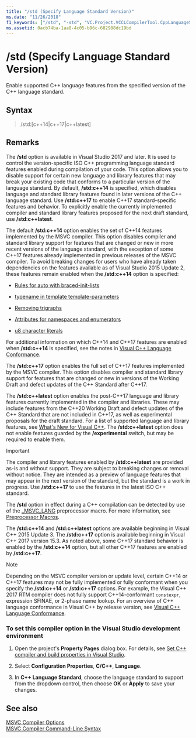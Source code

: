 ```yaml
---
title: "/std (Specify Language Standard Version)"
ms.date: "11/26/2018"
f1_keywords: ["/std", "-std", "VC.Project.VCCLCompilerTool.CppLanguageStandard"]
ms.assetid: 0acb74ba-1aa8-4c05-b96c-682988dc19bd
---
```

# /std (Specify Language Standard Version)

Enable supported C++ language features from the specified version of the C++ language standard.

## Syntax

> /std:\[c++14\|c++17\|c++latest]

## Remarks

The **/std** option is available in Visual Studio 2017 and later. It is used to control the version-specific ISO C++ programming language standard features enabled during compilation of your code. This option allows you to disable support for certain new language and library features that may break your existing code that conforms to a particular version of the language standard. By default, **/std:c++14** is specified, which disables language and standard library features found in later versions of the C++ language standard. Use  **/std:c++17** to enable C++17 standard-specific features and behavior. To explicitly enable the currently implemented compiler and standard library features proposed for the next draft standard, use **/std:c++latest**.

The default **/std:c++14** option enables the set of C++14 features implemented by the MSVC compiler. This option disables compiler and standard library support for features that are changed or new in more recent versions of the language standard, with the exception of some C++17 features already implemented in previous releases of the MSVC compiler. To avoid breaking changes for users who have already taken dependencies on the features available as of Visual Studio 2015 Update 2, these features remain enabled when the **/std:c++14** option is specified:

- [Rules for auto with braced-init-lists](http://www.open-std.org/jtc1/sc22/wg21/docs/papers/2014/n3922.html)

- [typename in template template-parameters](http://www.open-std.org/jtc1/sc22/wg21/docs/papers/2014/n4051.html)

- [Removing trigraphs](http://www.open-std.org/jtc1/sc22/wg21/docs/papers/2014/n4086.html)

- [Attributes for namespaces and enumerators](http://www.open-std.org/jtc1/sc22/wg21/docs/papers/2014/n4266.html)

- [u8 character literals](http://www.open-std.org/jtc1/sc22/wg21/docs/papers/2014/n4267.html)

For additional information on which C++14 and C++17 features are enabled when **/std:c++14** is specified, see the notes in [Visual C++ Language Conformance](../../overview/visual-cpp-language-conformance.md).

The **/std:c++17** option enables the full set of C++17 features implemented by the MSVC compiler. This option disables compiler and standard library support for features that are changed or new in versions of the Working Draft and defect updates of the C++ Standard after C++17.

The **/std:c++latest** option enables the post-C++17 language and library features currently implemented in the compiler and libraries. These may include features from the C++20 Working Draft and defect updates of the C++ Standard that are not included in C++17, as well as experimental proposals for the draft standard. For a list of supported language and library features, see [What's New for Visual C++](../../overview/what-s-new-for-visual-cpp-in-visual-studio.md). The **/std:c++latest** option does not enable features guarded by the **/experimental** switch, but may be required to enable them.

> [!IMPORTANT]
> The compiler and library features enabled by **/std:c++latest** are provided as-is and without support. They are subject to breaking changes or removal without notice. They are intended as a preview of language features that may appear in the next version of the standard, but the standard is a work in progress. Use **/std:c++17** to use the features in the latest ISO C++ standard.

The **/std** option in effect during a C++ compilation can be detected by use of the [\_MSVC\_LANG](../../preprocessor/predefined-macros.md) preprocessor macro. For more information, see [Preprocessor Macros](../../preprocessor/predefined-macros.md).

The **/std:c++14** and **/std:c++latest** options are available beginning in Visual C++ 2015 Update 3. The **/std:c++17** option is available beginning in Visual C++ 2017 version 15.3. As noted above, some C++17 standard behavior is enabled by the **/std:c++14** option, but all other C++17 features are enabled by **/std:c++17**.

> [!NOTE]
> Depending on the MSVC compiler version or update level, certain C++14 or C++17 features may not be fully implemented or fully conformant when you specify the **/std:c++14** or **/std:c++17** options. For example, the Visual C++ 2017 RTM compiler does not fully support C++14-conformant `constexpr`, expression SFINAE, or 2-phase name lookup. For an overview of C++ language conformance in Visual C++ by release version, see [Visual C++ Language Conformance](../../overview/visual-cpp-language-conformance.md).

### To set this compiler option in the Visual Studio development environment

1. Open the project's **Property Pages** dialog box. For details, see [Set C++ compiler and build properties in Visual Studio](../working-with-project-properties.md).

1. Select **Configuration Properties**, **C/C++**, **Language**.

1. In **C++ Language Standard**, choose the language standard to support from the dropdown control, then choose **OK** or **Apply** to save your changes.

## See also

[MSVC Compiler Options](compiler-options.md)<br/>
[MSVC Compiler Command-Line Syntax](compiler-command-line-syntax.md)
